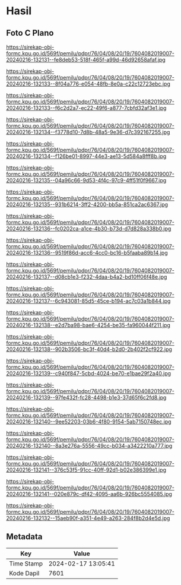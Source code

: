 # Hasil

## Foto C Plano

https://sirekap-obj-formc.kpu.go.id/569f/pemilu/pdpr/76/04/08/20/19/7604082019007-20240216-132131--fe8deb53-518f-465f-a99d-46d92658afaf.jpg

https://sirekap-obj-formc.kpu.go.id/569f/pemilu/pdpr/76/04/08/20/19/7604082019007-20240216-132133--8f04a776-e054-48fb-8e0a-c22c12723ebc.jpg

https://sirekap-obj-formc.kpu.go.id/569f/pemilu/pdpr/76/04/08/20/19/7604082019007-20240216-132133--f6c2d2a7-ec22-49f6-a877-7cbfd32af3e1.jpg

https://sirekap-obj-formc.kpu.go.id/569f/pemilu/pdpr/76/04/08/20/19/7604082019007-20240216-132134--f3778d10-7d8b-48a5-9e36-d7c392167255.jpg

https://sirekap-obj-formc.kpu.go.id/569f/pemilu/pdpr/76/04/08/20/19/7604082019007-20240216-132134--f126be01-8997-44e3-ae13-5d584a8fff8b.jpg

https://sirekap-obj-formc.kpu.go.id/569f/pemilu/pdpr/76/04/08/20/19/7604082019007-20240216-132135--04a96c66-9d53-4f4c-97c9-4ff51f0f9667.jpg

https://sirekap-obj-formc.kpu.go.id/569f/pemilu/pdpr/76/04/08/20/19/7604082019007-20240216-132135--931b6214-3ff2-4200-bb5a-851ca2ac6367.jpg

https://sirekap-obj-formc.kpu.go.id/569f/pemilu/pdpr/76/04/08/20/19/7604082019007-20240216-132136--fc0202ca-a1ce-4b30-b73d-d7d828a338b0.jpg

https://sirekap-obj-formc.kpu.go.id/569f/pemilu/pdpr/76/04/08/20/19/7604082019007-20240216-132136--9519f86d-acc6-4cc0-bc16-b5faaba89b14.jpg

https://sirekap-obj-formc.kpu.go.id/569f/pemilu/pdpr/76/04/08/20/19/7604082019007-20240216-132137--d08cb1e3-f232-4daa-b4a2-bd10ff06f48e.jpg

https://sirekap-obj-formc.kpu.go.id/569f/pemilu/pdpr/76/04/08/20/19/7604082019007-20240216-132137--6c943081-85d5-45ce-b194-ac7c03a1b844.jpg

https://sirekap-obj-formc.kpu.go.id/569f/pemilu/pdpr/76/04/08/20/19/7604082019007-20240216-132138--e2d7ba98-bae6-4254-be35-fa960044f211.jpg

https://sirekap-obj-formc.kpu.go.id/569f/pemilu/pdpr/76/04/08/20/19/7604082019007-20240216-132138--902b3506-bc3f-40d4-b2d0-2b402f2cf922.jpg

https://sirekap-obj-formc.kpu.go.id/569f/pemilu/pdpr/76/04/08/20/19/7604082019007-20240216-132139--c940f847-5cbd-4024-be70-e1bae29f2a40.jpg

https://sirekap-obj-formc.kpu.go.id/569f/pemilu/pdpr/76/04/08/20/19/7604082019007-20240216-132139--97fe432f-fc28-4498-b1e3-37d65f6c2fd8.jpg

https://sirekap-obj-formc.kpu.go.id/569f/pemilu/pdpr/76/04/08/20/19/7604082019007-20240216-132140--9ee52203-03b6-4f80-9154-5ab7150748ec.jpg

https://sirekap-obj-formc.kpu.go.id/569f/pemilu/pdpr/76/04/08/20/19/7604082019007-20240216-132140--8a3e276a-5556-49cc-b034-a3422210a777.jpg

https://sirekap-obj-formc.kpu.go.id/569f/pemilu/pdpr/76/04/08/20/19/7604082019007-20240216-132141--376c53f5-91cc-40ff-92d1-b02e386399e1.jpg

https://sirekap-obj-formc.kpu.go.id/569f/pemilu/pdpr/76/04/08/20/19/7604082019007-20240216-132141--020e879c-df42-4095-aa6b-926bc5554085.jpg

https://sirekap-obj-formc.kpu.go.id/569f/pemilu/pdpr/76/04/08/20/19/7604082019007-20240216-132132--15aeb90f-a351-4e49-a263-284f8b2d4e5d.jpg


## Metadata

| Key        | Value               |
| ---------- | ------------------- |
| Time Stamp | 2024-02-17 13:05:41 |
| Kode Dapil | 7601                |



